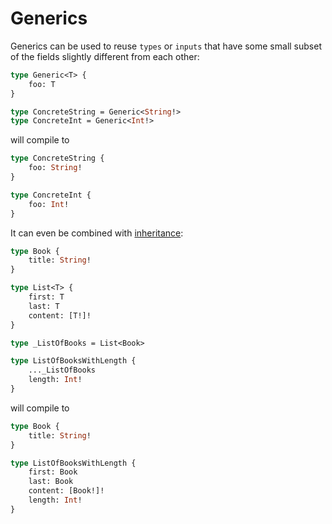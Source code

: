 # Generics

Generics can be used to reuse `types` or `inputs` that have some
small subset of the fields slightly different from each other:
```graphql
type Generic<T> {
    foo: T
}

type ConcreteString = Generic<String!>
type ConcreteInt = Generic<Int!>
```
will compile to
```graphql
type ConcreteString {
    foo: String!
}

type ConcreteInt {
    foo: Int!
}
```

It can even be combined with [inheritance](./inheritance.md):
```graphql
type Book {
    title: String!
}

type List<T> {
    first: T
    last: T
    content: [T!]!
}

type _ListOfBooks = List<Book>

type ListOfBooksWithLength {
    ..._ListOfBooks
    length: Int!
}
```
will compile to
```graphql
type Book {
    title: String!
}

type ListOfBooksWithLength {
    first: Book 
    last: Book
    content: [Book!]!
    length: Int!
}
```
